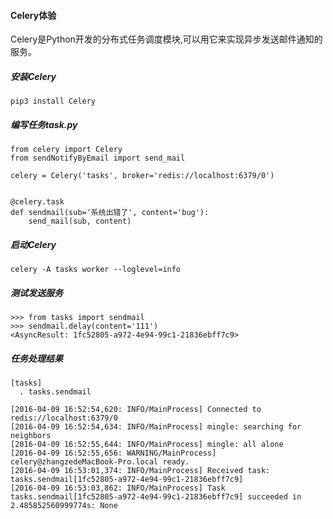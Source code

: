 #### Celery体验

Celery是Python开发的分布式任务调度模块,可以用它来实现异步发送邮件通知的服务。

##### 安装Celery
```
pip3 install Celery
```

##### 编写任务task.py
```
from celery import Celery
from sendNotifyByEmail import send_mail

celery = Celery('tasks', broker='redis://localhost:6379/0')


@celery.task
def sendmail(sub='系统出错了', content='bug'):
    send_mail(sub, content)
```

##### 启动Celery
```
celery -A tasks worker --loglevel=info
```

##### 测试发送服务
```
>>> from tasks import sendmail
>>> sendmail.delay(content='111')
<AsyncResult: 1fc52805-a972-4e94-99c1-21836ebff7c9>
```

##### 任务处理结果
```
[tasks]
  . tasks.sendmail

[2016-04-09 16:52:54,620: INFO/MainProcess] Connected to redis://localhost:6379/0
[2016-04-09 16:52:54,634: INFO/MainProcess] mingle: searching for neighbors
[2016-04-09 16:52:55,644: INFO/MainProcess] mingle: all alone
[2016-04-09 16:52:55,656: WARNING/MainProcess] celery@zhangzedeMacBook-Pro.local ready.
[2016-04-09 16:53:01,374: INFO/MainProcess] Received task: tasks.sendmail[1fc52805-a972-4e94-99c1-21836ebff7c9]
[2016-04-09 16:53:03,862: INFO/MainProcess] Task tasks.sendmail[1fc52805-a972-4e94-99c1-21836ebff7c9] succeeded in 2.485852560999774s: None
```

